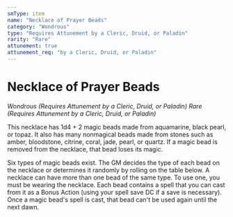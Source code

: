 ```yaml
---
smType: item
name: "Necklace of Prayer Beads"
category: "Wondrous"
type: "Requires Attunement by a Cleric, Druid, or Paladin"
rarity: "Rare"
attunement: true
attunement_req: "by a Cleric, Druid, or Paladin"
---
```


# Necklace of Prayer Beads
*Wondrous (Requires Attunement by a Cleric, Druid, or Paladin) Rare (Requires Attunement by a Cleric, Druid, or Paladin)*

This necklace has 1d4 + 2 magic beads made from aquamarine, black pearl, or topaz. It also has many nonmagical beads made from stones such as amber, bloodstone, citrine, coral, jade, pearl, or quartz. If a magic bead is removed from the necklace, that bead loses its magic.

Six types of magic beads exist. The GM decides the type of each bead on the necklace or determines it randomly by rolling on the table below. A necklace can have more than one bead of the same type. To use one, you must be wearing the necklace. Each bead contains a spell that you can cast from it as a Bonus Action (using your spell save DC if a save is necessary). Once a magic bead's spell is cast, that bead can't be used again until the next dawn.
